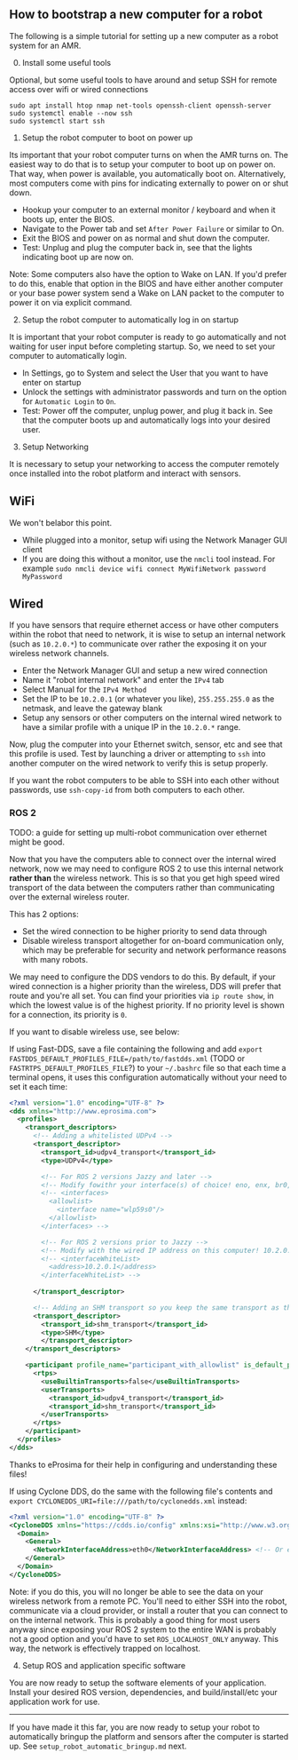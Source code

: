 ## How to bootstrap a new computer for a robot

The following is a simple tutorial for setting up a new computer as a robot system for an AMR.

0. Install some useful tools

Optional, but some useful tools to have around and setup SSH for remote access over wifi or wired connections

```
sudo apt install htop nmap net-tools openssh-client openssh-server
sudo systemctl enable --now ssh
sudo systemctl start ssh
```

1. Setup the robot computer to boot on power up

Its important that your robot computer turns on when the AMR turns on. The easiest way to do that is to setup your computer to boot up on power on. That way, when power is available, you automatically boot on. Alternatively, most computers come with pins for indicating externally to power on or shut down.

- Hookup your computer to an external monitor / keyboard and when it boots up, enter the BIOS.
- Navigate to the Power tab and set `After Power Failure` or similar to On.
- Exit the BIOS and power on as normal and shut down the computer.
- Test: Unplug and plug the computer back in, see that the lights indicating boot up are now on.

Note: Some computers also have the option to Wake on LAN. If you'd prefer to do this, enable that option in the BIOS and have either another computer or your base power system send a Wake on LAN packet to the computer to power it on via explicit command.

2. Setup the robot computer to automatically log in on startup

It is important that your robot computer is ready to go automatically and not waiting for user input before completing startup. So, we need to set your computer to automatically login.

- In Settings, go to System and select the User that you want to have enter on startup
- Unlock the settings with administrator passwords and turn on the option for `Automatic Login` to `On`.
- Test: Power off the computer, unplug power, and plug it back in. See that the computer boots up and automatically logs into your desired user.

3. Setup Networking

It is necessary to setup your networking to access the computer remotely once installed into the robot platform and interact with sensors.

## WiFi

We won't belabor this point.

- While plugged into a monitor, setup wifi using the Network Manager GUI client
- If you are doing this without a monitor, use the `nmcli` tool instead. For example `sudo nmcli device wifi connect MyWifiNetwork password MyPassword`

## Wired

If you have sensors that require ethernet access or have other computers within the robot that need to network, it is wise to setup an internal network (such as `10.2.0.*`) to communicate over rather the exposing it on your wireless network channels. 

- Enter the Network Manager GUI and setup a new wired connection
- Name it "robot internal network" and enter the `IPv4` tab
- Select Manual for the `IPv4 Method`
- Set the IP to be `10.2.0.1` (or whatever you like), `255.255.255.0` as the netmask, and leave the gateway blank
- Setup any sensors or other computers on the internal wired network to have a similar profile with a unique IP in the `10.2.0.*` range.

Now, plug the computer into your Ethernet switch, sensor, etc and see that this profile is used. Test by launching a driver or attempting to `ssh` into another computer on the wired network to verify this is setup properly.

If you want the robot computers to be able to SSH into each other without passwords, use `ssh-copy-id` from both computers to each other.

### ROS 2

TODO: a guide for setting up multi-robot communication over ethernet might be good.

Now that you have the computers able to connect over the internal wired network, now we may need to configure ROS 2 to use this internal network **rather than** the wireless network. This is so that you get high speed wired transport of the data between the computers rather than communicating over the external wireless router. 

This has 2 options:
- Set the wired connection to be higher priority to send data through
- Disable wireless transport altogether for on-board communication only, which may be preferable for security and network performance reasons with many robots.

We may need to configure the DDS vendors to do this. By default, if your wired connection is a higher priority than the wireless, DDS will prefer that route and you're all set. You can find your priorities via `ip route show`, in which the lowest value is of the highest priority. If no priority level is shown for a connection, its priority is `0`.

If you want to disable wireless use, see below:

If using Fast-DDS, save a file containing the following and add `export FASTDDS_DEFAULT_PROFILES_FILE=/path/to/fastdds.xml` (TODO or `FASTRTPS_DEFAULT_PROFILES_FILE`?) to your `~/.bashrc` file so that each time a terminal opens, it uses this configuration automatically without your need to set it each time:

``` xml
<?xml version="1.0" encoding="UTF-8" ?>
<dds xmlns="http://www.eprosima.com">
  <profiles>
    <transport_descriptors>
      <!-- Adding a whitelisted UDPv4 -->
      <transport_descriptor>
        <transport_id>udpv4_transport</transport_id>
        <type>UDPv4</type>

        <!-- For ROS 2 versions Jazzy and later -->
        <!-- Modify fowithr your interface(s) of choice! eno, enx, br0, etc-->
        <!-- <interfaces>
          <allowlist>
            <interface name="wlp59s0"/>
          </allowlist>
        </interfaces> -->

        <!-- For ROS 2 versions prior to Jazzy -->
        <!-- Modify with the wired IP address on this computer! 10.2.0.1, etc -->
        <!-- <interfaceWhiteList>
          <address>10.2.0.1</address>
        </interfaceWhiteList> -->
       
      </transport_descriptor>

      <!-- Adding an SHM transport so you keep the same transport as the default -->
      <transport_descriptor>
        <transport_id>shm_transport</transport_id>
        <type>SHM</type>
        </transport_descriptor>
    </transport_descriptors>

    <participant profile_name="participant_with_allowlist" is_default_profile="true">
      <rtps>
        <useBuiltinTransports>false</useBuiltinTransports>
        <userTransports>
          <transport_id>udpv4_transport</transport_id>
          <transport_id>shm_transport</transport_id>
        </userTransports>
      </rtps>
    </participant>
  </profiles>
</dds>
```

Thanks to eProsima for their help in configuring and understanding these files! 

If using Cyclone DDS, do the same with the following file's contents and `export CYCLONEDDS_URI=file:///path/to/cyclonedds.xml` instead:

``` xml
<?xml version="1.0" encoding="UTF-8" ?>
<CycloneDDS xmlns="https://cdds.io/config" xmlns:xsi="http://www.w3.org/2001/XMLSchema-instance" xsi:schemaLocation="https://cdds.io/config https://raw.githubusercontent.com/eclipse-cyclonedds/cyclonedds/master/etc/cyclonedds.xsd">
  <Domain>
    <General>
      <NetworkInterfaceAddress>eth0</NetworkInterfaceAddress> <!-- Or enx or ... -->
    </General>
  </Domain>
</CycloneDDS>
```

Note: if you do this, you will no longer be able to see the data on your wireless network from a remote PC. You'll need to either SSH into the robot, communicate via a cloud provider, or install a router that you can connect to on the internal network. This is probably a good thing for most users anyway since exposing your ROS 2 system to the entire WAN is probably not a good option and you'd have to set `ROS_LOCALHOST_ONLY` anyway. This way, the network is effectively trapped on localhost.


4. Setup ROS and application specific software

You are now ready to setup the software elements of your application. Install your desired ROS version, dependencies, and build/install/etc your application work for use.

---

If you have made it this far, you are now ready to setup your robot to automatically bringup the platform and sensors after the computer is started up. See `setup_robot_automatic_bringup.md` next.
